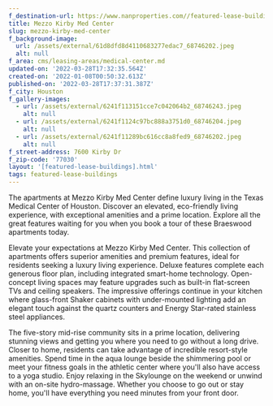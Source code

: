 ```yaml
---
f_destination-url: https://www.nanproperties.com//featured-lease-buildings/mezzo-kirby
title: Mezzo Kirby Med Center
slug: mezzo-kirby-med-center
f_background-image:
  url: /assets/external/61d8dfd8d4110683277edac7_68746202.jpeg
  alt: null
f_area: cms/leasing-areas/medical-center.md
updated-on: '2022-03-28T17:32:35.564Z'
created-on: '2022-01-08T00:50:32.613Z'
published-on: '2022-03-28T17:37:31.387Z'
f_city: Houston
f_gallery-images:
  - url: /assets/external/6241f113151cce7c042064b2_68746243.jpeg
    alt: null
  - url: /assets/external/6241f1124c97bc888a3751d0_68746204.jpeg
    alt: null
  - url: /assets/external/6241f11289bc616cc8a8fed9_68746202.jpeg
    alt: null
f_street-address: 7600 Kirby Dr
f_zip-code: '77030'
layout: '[featured-lease-buildings].html'
tags: featured-lease-buildings
---
```


The apartments at Mezzo Kirby Med Center define luxury living in the Texas Medical Center of Houston. Discover an elevated, eco-friendly living experience, with exceptional amenities and a prime location. Explore all the great features waiting for you when you book a tour of these Braeswood apartments today.

Elevate your expectations at Mezzo Kirby Med Center. This collection of apartments offers superior amenities and premium features, ideal for residents seeking a luxury living experience. Deluxe features complete each generous floor plan, including integrated smart-home technology. Open-concept living spaces may feature upgrades such as built-in flat-screen TVs and ceiling speakers. The impressive offerings continue in your kitchen where glass-front Shaker cabinets with under-mounted lighting add an elegant touch against the quartz counters and Energy Star-rated stainless steel appliances.

The five-story mid-rise community sits in a prime location, delivering stunning views and getting you where you need to go without a long drive. Closer to home, residents can take advantage of incredible resort-style amenities. Spend time in the aqua lounge beside the shimmering pool or meet your fitness goals in the athletic center where you'll also have access to a yoga studio. Enjoy relaxing in the Skylounge on the weekend or unwind with an on-site hydro-massage. Whether you choose to go out or stay home, you'll have everything you need minutes from your front door.
